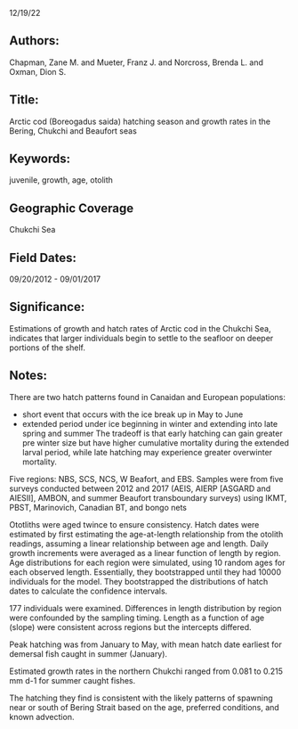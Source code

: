 12/19/22
## Authors:
Chapman, Zane M. and Mueter, Franz J. and Norcross, Brenda L. and Oxman, Dion S.
## Title:
Arctic cod (Boreogadus saida) hatching season and growth rates in the Bering, Chukchi and Beaufort seas
## Keywords:
juvenile, growth, age, otolith
## Geographic Coverage
Chukchi Sea
## Field Dates:
09/20/2012 - 09/01/2017
## Significance:
Estimations of growth and hatch rates of Arctic cod in the Chukchi Sea, indicates that larger individuals begin to settle to the seafloor on deeper portions of the shelf.

## Notes:
There are two hatch patterns found in Canaidan and European populations:
- short event that occurs with the ice break up in May to June
- extended period under ice beginning in winter and extending into late spring and summer
The tradeoff is that early hatching can gain greater pre winter size but have higher cumulative mortality during the extended larval period, while late hatching may experience greater overwinter mortality.

Five regions: NBS, SCS, NCS, W Beafort, and EBS. Samples were from five surveys conducted between 2012 and 2017 (AEIS, AIERP [ASGARD and AIESII], AMBON, and summer Beaufort transboundary surveys) using IKMT, PBST, Marinovich, Canadian BT, and bongo nets

Ototliths were aged twince to ensure consistency. Hatch dates were estimated by first estimating the age-at-length relationship from the otolith readings, assuming a linear relationship between age and length. Daily growth increments were averaged as a linear function of length by region. Age distributions for each region were simulated, using 10 random ages for each observed length. Essentially, they bootstrapped until they had 10000 individuals for the model. They bootstrapped the distributions of hatch dates to calculate the confidence intervals.

177 individuals were examined. Differences in length distribution by region were confounded by the sampling timing. Length as a function of age (slope) were consistent across regions but the intercepts differed.

Peak hatching was from January to May, with mean hatch date earliest for demersal fish caught in summer (January). 

Estimated growth rates in the northern Chukchi ranged from 0.081 to 0.215 mm d-1 for summer caught fishes.

The hatching they find is consistent with the likely patterns of spawning near or south of Bering Strait based on the age, preferred conditions, and known advection.

